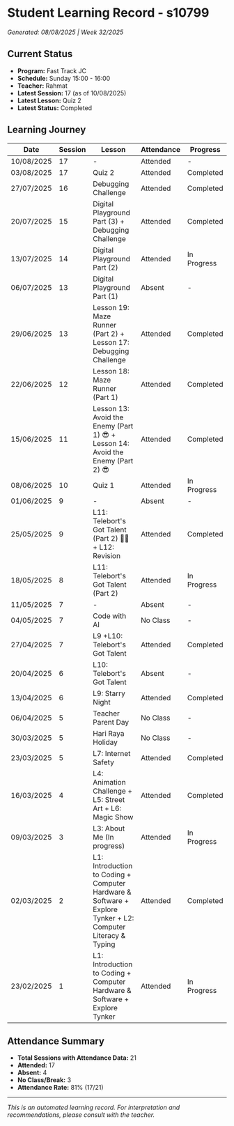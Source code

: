 # Student Learning Record - s10799
*Generated: 08/08/2025 | Week 32/2025*

## Current Status
- **Program:** Fast Track JC
- **Schedule:** Sunday 15:00 - 16:00
- **Teacher:** Rahmat
- **Latest Session:** 17 (as of 10/08/2025)
- **Latest Lesson:** Quiz 2
- **Latest Status:** Completed

## Learning Journey
| Date | Session | Lesson | Attendance | Progress |
|------|---------|--------|------------|----------|
| 10/08/2025 | 17 | - | Attended | - |
| 03/08/2025 | 17 | Quiz 2 | Attended | Completed |
| 27/07/2025 | 16 | Debugging Challenge | Attended | Completed |
| 20/07/2025 | 15 | Digital Playground Part (3) + Debugging Challenge | Attended | Completed |
| 13/07/2025 | 14 | Digital Playground Part (2) | Attended | In Progress |
| 06/07/2025 | 13 | Digital Playground Part (1) | Absent | - |
| 29/06/2025 | 13 | Lesson 19: Maze Runner (Part 2) + Lesson 17: Debugging Challenge | Attended | Completed |
| 22/06/2025 | 12 | Lesson 18: Maze Runner (Part 1) | Attended | Completed |
| 15/06/2025 | 11 | Lesson 13: Avoid the Enemy (Part 1) 😎 + Lesson 14: Avoid the Enemy (Part 2) 😎 | Attended | Completed |
| 08/06/2025 | 10 | Quiz 1 | Attended | In Progress |
| 01/06/2025 | 9 | - | Absent | - |
| 25/05/2025 | 9 | L11: Telebort's Got Talent (Part 2) 🕺🏻 + L12: Revision | Attended | Completed |
| 18/05/2025 | 8 | L11: Telebort's Got Talent (Part 2) | Attended | In Progress |
| 11/05/2025 | 7 | - | Absent | - |
| 04/05/2025 | 7 | Code with AI | No Class | - |
| 27/04/2025 | 7 | L9 +L10: Telebort's Got Talent | Attended | Completed |
| 20/04/2025 | 6 | L10: Telebort's Got Talent | Absent | - |
| 13/04/2025 | 6 | L9: Starry Night | Attended | Completed |
| 06/04/2025 | 5 | Teacher Parent Day | No Class | - |
| 30/03/2025 | 5 | Hari Raya Holiday | No Class | - |
| 23/03/2025 | 5 | L7: Internet Safety | Attended | Completed |
| 16/03/2025 | 4 | L4: Animation Challenge + L5: Street Art + L6: Magic Show | Attended | Completed |
| 09/03/2025 | 3 | L3: About Me (In progress) | Attended | In Progress |
| 02/03/2025 | 2 | L1: Introduction to Coding + Computer Hardware & Software + Explore Tynker + L2: Computer Literacy & Typing | Attended | Completed |
| 23/02/2025 | 1 | L1: Introduction to Coding + Computer Hardware & Software + Explore Tynker | Attended | In Progress |

## Attendance Summary
- **Total Sessions with Attendance Data:** 21
- **Attended:** 17
- **Absent:** 4
- **No Class/Break:** 3
- **Attendance Rate:** 81% (17/21)

---
*This is an automated learning record. For interpretation and recommendations, please consult with the teacher.*
